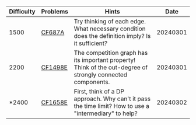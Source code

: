 | Difficulty | Problems | Hints | Date |
| -------- | -------- | -------- | -------- |
| 1500 | [CF687A](https://codeforces.com/problemset/problem/687/A) | Try thinking of each edge. What necessary condition does the definition imply? Is it sufficient? | 20240301 |
| 2200 | [CF1498E](https://codeforces.com/problemset/problem/1498/E) | The competition graph has its important property! Think of the out-degree of strongly connected components. | 20240301 |
| *2400 | [CF1658E](https://codeforces.com/problemset/problem/1658/E) | First, think of a DP approach. Why can't it pass the time limit? How to use a "intermediary" to help? | 20240302 |